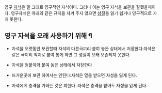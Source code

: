 영구 [자석](%EC%9E%90%EC%84%9D.md)은 말 그대로 영구적인 자석이다. 그러나 이는 영구 자석을 보관을 잘했을때이다.
영구자석은 아래와 같은 규칙을 지켜 주지 않으면 [성질](%EC%84%B1%EC%A7%88.md)을 잃기 쉽거나 영구적으로 가지
못한다.

## 영구 자석을 오래 사용하기 위해 ¶

  * 자석을 오랫동안 보관할때 자석의 다른극끼리 붙여 놓은 상태에서 저장한다:자석은 같은 극끼리 억지로 붙여 놓게 하면 그 성질이 오래 보존되지 못한다.  

  * 자석을 철붙이와 붙여 놓은 상태에서 저장한다  

  * 뜨거운곳에 보관 하여서는 안된다:자석은 열을 받으면 자성을 잃게 된다.  

  * 자석에게 충격을 가하는 것은 피한다 :자석은 충격을 받아도 자성을 잃게 된다.  


